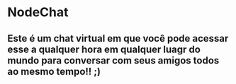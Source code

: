 # NodeChat

## Este é um chat virtual em que você pode acessar esse a qualquer hora em qualquer luagr do mundo para conversar com seus amigos todos ao mesmo tempo!! ;)

